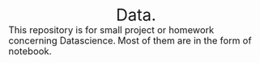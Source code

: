 <center><font size = 6> Data.</font></center>
<font size = 4> This repository is for small project or homework concerning Datascience.</font>
<font size = 4> Most of them are in the form of notebook.</font>
